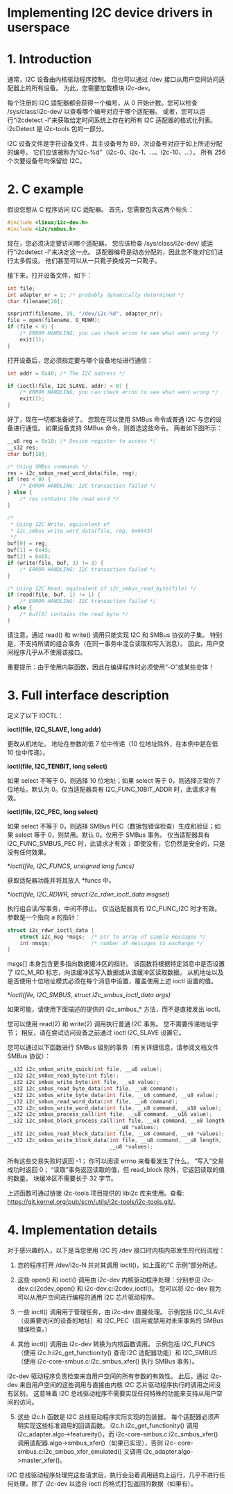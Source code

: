 
# Implementing I2C device drivers in userspace

# 1. Introduction

通常，I2C 设备由内核驱动程序控制。 但也可以通过 /dev 接口从用户空间访问适配器上的所有设备。 为此，您需要加载模块 i2c-dev。

每个注册的 I2C 适配器都会获得一个编号，从 0 开始计数。您可以检查 /sys/class/i2c-dev/ 以查看哪个编号对应于哪个适配器。 或者，您可以运行“i2cdetect -l”来获取给定时间系统上存在的所有 I2C 适配器的格式化列表。 i2cDetect 是 i2c-tools 包的一部分。

I2C 设备文件是字符设备文件，其主设备号为 89，次设备号对应于如上所述分配的编号。 它们应该被称为“i2c-%d”（i2c-0、i2c-1、...、i2c-10、...）。 所有 256 个次要设备号均保留给 I2C。


# 2. C example

假设您想从 C 程序访问 I2C 适配器。 首先，您需要包含这两个标头：

```c
#include <linux/i2c-dev.h>
#include <i2c/smbus.h>
```

现在，您必须决定要访问哪个适配器。 您应该检查 /sys/class/i2c-dev/ 或运行“i2cdetect -l”来决定这一点。 适配器编号是动态分配的，因此您不能对它们进行太多假设。 他们甚至可以从一只靴子换成另一只靴子。

接下来，打开设备文件，如下：

```c
int file;
int adapter_nr = 2; /* probably dynamically determined */
char filename[20];

snprintf(filename, 19, "/dev/i2c-%d", adapter_nr);
file = open(filename, O_RDWR);
if (file < 0) {
    /* ERROR HANDLING; you can check errno to see what went wrong */
    exit(1);
}
```

打开设备后，您必须指定要与哪个设备地址进行通信：

```c
int addr = 0x40; /* The I2C address */

if (ioctl(file, I2C_SLAVE, addr) < 0) {
    /* ERROR HANDLING; you can check errno to see what went wrong */
    exit(1);
}
```

好了，现在一切都准备好了。 您现在可以使用 SMBus 命令或普通 I2C 与您的设备进行通信。 如果设备支持 SMBus 命令，则首选这些命令。 两者如下图所示：

```c
__u8 reg = 0x10; /* Device register to access */
__s32 res;
char buf[10];

/* Using SMBus commands */
res = i2c_smbus_read_word_data(file, reg);
if (res < 0) {
    /* ERROR HANDLING: I2C transaction failed */
} else {
    /* res contains the read word */
}

/*
 * Using I2C Write, equivalent of
 * i2c_smbus_write_word_data(file, reg, 0x6543)
 */
buf[0] = reg;
buf[1] = 0x43;
buf[2] = 0x65;
if (write(file, buf, 3) != 3) {
    /* ERROR HANDLING: I2C transaction failed */
}

/* Using I2C Read, equivalent of i2c_smbus_read_byte(file) */
if (read(file, buf, 1) != 1) {
    /* ERROR HANDLING: I2C transaction failed */
} else {
    /* buf[0] contains the read byte */
}
```

请注意，通过 read() 和 write() 调用只能实现 I2C 和 SMBus 协议的子集。 特别是，不支持所谓的组合事务（在同一事务中混合读取和写入消息）。 因此，用户空间程序几乎从不使用该接口。

重要提示：由于使用内联函数，因此在编译程序时必须使用“-O”或某些变体！


# 3. Full interface description

定义了以下 IOCTL：

**ioctl(file, I2C_SLAVE, long addr)**

更改从机地址。 地址在参数的低 7 位中传递（10 位地址除外，在本例中是在低 10 位中传递）。

**ioctl(file, I2C_TENBIT, long select)**

如果 select 不等于 0，则选择 10 位地址；如果 select 等于 0，则选择正常的 7 位地址。默认为 0。仅当适配器具有 I2C_FUNC_10BIT_ADDR 时，此请求才有效。

**ioctl(file, I2C_PEC, long select)**

如果 select 不等于 0，则选择 SMBus PEC（数据包错误检查）生成和验证；如果 select 等于 0，则禁用。默认 0。仅用于 SMBus 事务。 仅当适配器具有 I2C_FUNC_SMBUS_PEC 时，此请求才有效； 即使没有，它仍然是安全的，只是没有任何效果。

**ioctl(file, I2C_FUNCS, unsigned long *funcs)**

获取适配器功能并将其放入 *funcs 中。

**ioctl(file, I2C_RDWR, struct i2c_rdwr_ioctl_data *msgset)**

执行组合读/写事务，中间不停止。 仅当适配器具有 I2C_FUNC_I2C 时才有效。 参数是一个指向 a 的指针：

```c
struct i2c_rdwr_ioctl_data {
    struct i2c_msg *msgs;  /* ptr to array of simple messages */
    int nmsgs;             /* number of messages to exchange */
}
```

msgs[] 本身包含更多指向数据缓冲区的指针。 该函数将根据特定消息中是否设置了 I2C_M_RD 标志，向该缓冲区写入数据或从该缓冲区读取数据。 从机地址以及是否使用十位地址模式必须在每个消息中设置，覆盖使用上述 ioctl 设置的值。

**ioctl(file, I2C_SMBUS, struct i2c_smbus_ioctl_data *args)**

如果可能，请使用下面描述的提供的 i2c_smbus_* 方法，而不是直接发出 ioctl。

您可以使用 read(2) 和 write(2) 调用执行普通 I2C 事务。 您不需要传递地址字节； 相反，请在尝试访问设备之前通过 ioctl I2C_SLAVE 设置它。

您可以通过以下函数进行 SMBus 级别的事务（有关详细信息，请参阅文档文件 SMBus 协议）：

```c
__s32 i2c_smbus_write_quick(int file, __u8 value);
__s32 i2c_smbus_read_byte(int file);
__s32 i2c_smbus_write_byte(int file, __u8 value);
__s32 i2c_smbus_read_byte_data(int file, __u8 command);
__s32 i2c_smbus_write_byte_data(int file, __u8 command, __u8 value);
__s32 i2c_smbus_read_word_data(int file, __u8 command);
__s32 i2c_smbus_write_word_data(int file, __u8 command, __u16 value);
__s32 i2c_smbus_process_call(int file, __u8 command, __u16 value);
__s32 i2c_smbus_block_process_call(int file, __u8 command, __u8 length,
                                   __u8 *values);
__s32 i2c_smbus_read_block_data(int file, __u8 command, __u8 *values);
__s32 i2c_smbus_write_block_data(int file, __u8 command, __u8 length,
                                 __u8 *values);
```

所有这些交易失败时返回 -1； 你可以阅读 errno 来看看发生了什么。 “写入”交易成功时返回 0； “读取”事务返回读取的值，但 read_block 除外，它返回读取的值的数量。 块缓冲区不需要长于 32 字节。

上述函数可通过链接 i2c-tools 项目提供的 libi2c 库来使用。查看: <https://git.kernel.org/pub/scm/utils/i2c-tools/i2c-tools.git/>。


# 4. Implementation details

对于感兴趣的人，以下是当您使用 I2C 的 /dev 接口时内核内部发生的代码流程：

1. 您的程序打开 /dev/i2c-N 并对其调用 ioctl()，如上面的“C 示例”部分所述。

2. 这些 open() 和 ioctl() 调用由 i2c-dev 内核驱动程序处理：分别参见 i2c-dev.c:i2cdev_open() 和 i2c-dev.c:i2cdev_ioctl()。 您可以将 i2c-dev 视为可以从用户空间进行编程的通用 I2C 芯片驱动程序。

3. 一些 ioctl() 调用用于管理任务，由 i2c-dev 直接处理。 示例包括 I2C_SLAVE（设置要访问的设备的地址）和 I2C_PEC（启用或禁用对未来事务的 SMBus 错误检查。）

4. 其他 ioctl() 调用由 i2c-dev 转换为内核函数调用。 示例包括 I2C_FUNCS（使用 i2c.h:i2c_get_functionity() 查询 I2C 适配器功能）和 I2C_SMBUS（使用 i2c-core-smbus.c:i2c_smbus_xfer() 执行 SMBus 事务）。

i2c-dev 驱动程序负责检查来自用户空间的所有参数的有效性。 此后，通过 i2c-dev 来自用户空间的这些调用与直接由内核 I2C 芯片驱动程序执行的调用之间没有区别。 这意味着 I2C 总线驱动程序不需要实现任何特殊的功能来支持从用户空间的访问。

5. 这些 i2c.h 函数是 I2C 总线驱动程序实际实现的包装器。 每个适配器必须声明实现这些标准调用的回调函数。 i2c.h:i2c_get_functionity() 调用 i2c_adapter.algo->featureity()，而 i2c-core-smbus.c:i2c_smbus_xfer() 调用适配器.algo->smbus_xfer()（如果已实现），否则 i2c- core-smbus.c:i2c_smbus_xfer_emulated() 又调用 i2c_adapter.algo->master_xfer()。

I2C 总线驱动程序处理完这些请求后，执行会沿着调用链向上运行，几乎不进行任何处理，除了 i2c-dev 以适合 ioctl 的格式打包返回的数据（如果有）。
